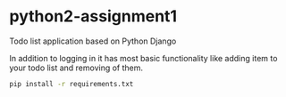 # python2-assignment1

Todo list application based on Python Django

In addition to logging in it has most basic functionality like adding item to your todo list and removing of them.

```bash
pip install -r requirements.txt
```
